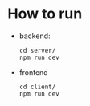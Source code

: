# How to run
- backend:
  ```
  cd server/
  npm run dev
  ```
- frontend
  ```
  cd client/
  npm run dev
  ```